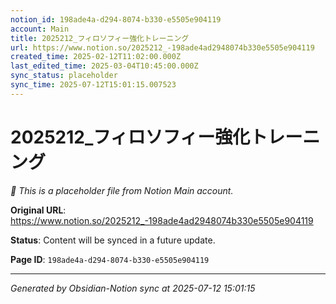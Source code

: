 ```yaml
---
notion_id: 198ade4a-d294-8074-b330-e5505e904119
account: Main
title: 2025212_フィロソフィー強化トレーニング
url: https://www.notion.so/2025212_-198ade4ad2948074b330e5505e904119
created_time: 2025-02-12T11:02:00.000Z
last_edited_time: 2025-03-04T10:45:00.000Z
sync_status: placeholder
sync_time: 2025-07-12T15:01:15.007523
---
```


# 2025212_フィロソフィー強化トレーニング

*🔄 This is a placeholder file from Notion Main account.*

**Original URL**: https://www.notion.so/2025212_-198ade4ad2948074b330e5505e904119

**Status**: Content will be synced in a future update.

**Page ID**: `198ade4a-d294-8074-b330-e5505e904119`

---

*Generated by Obsidian-Notion sync at 2025-07-12 15:01:15*
